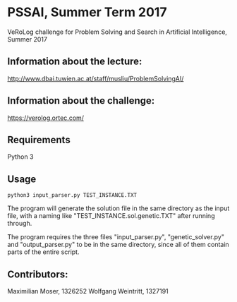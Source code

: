 # PSSAI, Summer Term 2017
VeRoLog challenge for Problem Solving and Search in Artificial Intelligence, Summer 2017

## Information about the lecture:
http://www.dbai.tuwien.ac.at/staff/musliu/ProblemSolvingAI/

## Information about the challenge:
https://verolog.ortec.com/

## Requirements

Python 3

## Usage

```
python3 input_parser.py TEST_INSTANCE.TXT
```

The program will generate the solution file in the same directory as the input
file, with a naming like "TEST_INSTANCE.sol.genetic.TXT" after running through.

The program requires the three files "input_parser.py", "genetic_solver.py" and
"output_parser.py" to be in the same directory, since all of them contain parts
of the entire script.

## Contributors:
Maximilian Moser, 1326252
Wolfgang Weintritt, 1327191
